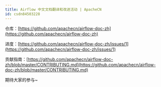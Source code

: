 ```yaml
---
title: Airflow 中文文档翻译和改进活动 | ApacheCN
id: csdn84503228
---
```


仓库：[https://github.com/apachecn/airflow-doc-zh](https://github.com/apachecn/airflow-doc-zh)

进度：[https://github.com/apachecn/airflow-doc-zh/issues/1](https://github.com/apachecn/airflow-doc-zh/issues/1)

贡献指南：[https://github.com/apachecn/airflow-doc-zh/blob/master/CONTRIBUTING.md](https://github.com/apachecn/airflow-doc-zh/blob/master/CONTRIBUTING.md)

期待大家的参与~